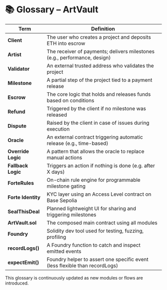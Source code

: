 # 📚 Glossary – ArtVault

| Term               | Definition                                                                  |
| ------------------ | --------------------------------------------------------------------------- |
| **Client**         | The user who creates a project and deposits ETH into escrow                 |
| **Artist**         | The receiver of payments; delivers milestones (e.g., performance, design)   |
| **Validator**      | An external trusted address who validates the project                       |
| **Milestone**      | A partial step of the project tied to a payment release                     |
| **Escrow**         | The core logic that holds and releases funds based on conditions            |
| **Refund**         | Triggered by the client if no milestone was released                        |
| **Dispute**        | Raised by the client in case of issues during execution                     |
| **Oracle**         | An external contract triggering automatic release (e.g., time-based)        |
| **Override Logic** | A pattern that allows the oracle to replace manual actions                  |
| **Fallback Logic** | Triggers an action if nothing is done (e.g. after X days)                   |
| **ForteRules**     | On-chain rule engine for programmable milestone gating                      |
| **Forte Identity** | KYC layer using an Access Level contract on Base Sepolia                    |
| **SealThisDeal**   | Planned lightweight UI for sharing and triggering milestones                |
| **ArtVault.sol**   | The composed main contract using all modules                                |
| **Foundry**        | Solidity dev tool used for testing, fuzzing, profiling                      |
| **recordLogs()**   | A Foundry function to catch and inspect emitted events                      |
| **expectEmit()**   | Foundry helper to assert one specific event (less flexible than recordLogs) |

This glossary is continuously updated as new modules or flows are introduced.
